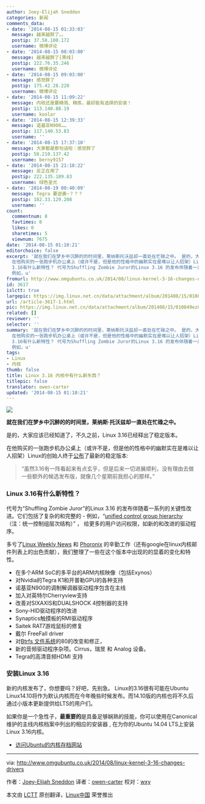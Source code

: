 ```yaml
---
author: Joey-Elijah Sneddon
categories: 新闻
comments_data:
- date: '2014-08-15 01:33:03'
  message: 越来越胖了。。
  postip: 37.58.100.172
  username: 微博评论
- date: '2014-08-15 08:03:00'
  message: 越来越胖了[黑线]
  postip: 222.76.35.246
  username: 微博评论
- date: '2014-08-15 09:03:00'
  message: 感觉胖了
  postip: 175.42.28.220
  username: 微博评论
- date: '2014-08-15 11:09:22'
  message: 内核还是要精简、精炼，最好能有选择的安装！
  postip: 113.140.88.19
  username: koolar
- date: '2014-08-15 12:39:33'
  message: 诺基亚N900……
  postip: 117.140.53.83
  username: ''
- date: '2014-08-15 17:37:10'
  message: 大家都是那句话啦：感觉胖了
  postip: 58.210.137.42
  username: berny9157
- date: '2014-08-15 21:18:22'
  message: 反正在用了
  postip: 222.135.189.83
  username: 绿色圣光
- date: '2014-08-19 00:40:09'
  message: Tegra 要逆袭~？？？
  postip: 182.33.129.208
  username: ''
count:
  commentnum: 8
  favtimes: 0
  likes: 0
  sharetimes: 5
  viewnum: 7675
date: '2014-08-15 01:10:21'
editorchoice: false
excerpt: '就在我们在梦乡中沉醉的的时间里，莱纳斯托沃兹却一直处在忙碌之中。 是的，大家应该已经知道了，不久之前，Linux 3.16已经释出了稳定版本。
  在他购买的一张跑步机办公桌上（或许不是，但是他的性格中的幽默实在是难以让人招架）Linux的创始人终于公布了最新的稳定版本:  虽然3.16有一阵看起来有点玄乎，但是后来一切进展顺利，没有理由去做一些额外的候选发布版，就像几个星期前我担心的那样。  Linux
  3.16有什么新特性？ 代号为Shuffling Zombie Juror的Linux 3.16 的发布伴随着一系列的关键性改进。它们包括了复杂的和完整的 -
  例如，u'
fromurl: http://www.omgubuntu.co.uk/2014/08/linux-kernel-3-16-changes-drivers
id: 3617
islctt: true
largepic: https://img.linux.net.cn/data/attachment/album/201408/15/010849ez88ii0jr1lv300c.png
url: /article-3617-1.html
pic: https://img.linux.net.cn/data/attachment/album/201408/15/010849ez88ii0jr1lv300c.png.thumb.jpg
related: []
reviewer: ''
selector: ''
summary: '就在我们在梦乡中沉醉的的时间里，莱纳斯托沃兹却一直处在忙碌之中。 是的，大家应该已经知道了，不久之前，Linux 3.16已经释出了稳定版本。
  在他购买的一张跑步机办公桌上（或许不是，但是他的性格中的幽默实在是难以让人招架）Linux的创始人终于公布了最新的稳定版本:  虽然3.16有一阵看起来有点玄乎，但是后来一切进展顺利，没有理由去做一些额外的候选发布版，就像几个星期前我担心的那样。  Linux
  3.16有什么新特性？ 代号为Shuffling Zombie Juror的Linux 3.16 的发布伴随着一系列的关键性改进。它们包括了复杂的和完整的 -
  例如，u'
tags:
- Linux
- 内核
thumb: false
title: Linux 3.16 内核中有什么新东西？
titlepic: false
translator: owen-carter
updated: '2014-08-15 01:10:21'
---
```


**![](/data/attachment/album/201408/15/010849ez88ii0jr1lv300c.png)**


**就在我们在梦乡中沉醉的的时间里，莱纳斯·托沃兹却一直处在忙碌之中。**


是的，大家应该已经知道了，不久之前，Linux 3.16已经释出了稳定版本。


在他购买的一张跑步机办公桌上（或许不是，但是他的性格中的幽默实在是难以让人招架）Linux的创始人终于[公布](https://lkml.org/lkml/2014/8/3/82)了最新的稳定版本:



> 
> “虽然3.16有一阵看起来有点玄乎，但是后来一切进展顺利，没有理由去做一些额外的候选发布版，就像几个星期前我担心的那样。”
> 
> 
> 


### Linux 3.16有什么新特性？


代号为“Shuffling Zombie Juror”的Linux 3.16 的发布伴随着一系列的关键性改进。它们包括了复杂的和完整的 - 例如，“[unified control group hierarchy](https://lwn.net/Articles/601840/)（注：统一控制组层次结构）” ， 给更多的用户访问权限，如新的和改进的驱动程序。


多亏了[Linux Weekly News](https://lwn.net/) 和 [Phoronix](http://www.phoronix.com/scan.php?page=news_item&px=MTc1NDM) 的辛勤工作（还有google在linux内核邮件列表上的出色贡献），我们整理了一些在这个版本中出现的的显着的变化和特性。


* 在多个ARM SoC的多平台的ARM内核映像（包括Exynos）
* 对Nvidia的Tegra K1和开普勒GPU的各种支持
* 诺基亚N900的调制解调器驱动程序包含在主线
* 加入对英特尔Cherryview支持
* 改善对SIXAXIS和DUALSHOCK 4控制器的支持
* Sony-HID驱动程序的改进
* Synaptics触摸板的RMI驱动程序
* Saitek RAT7游戏鼠标的修复
* 戴尔 FreeFall driver
* 对[Btrfs 文件系统](http://lkml.iu.edu/hypermail/linux/kernel/1406.1/02366.html)的80的改变和修正，
* 新的音频驱动程序杂项。Cirrus，瑞昱 和 Analog 设备。
* Tegra的高清音频HDMI 支持


### 安装Linux 3.16


新的内核发布了，你想要吗？好吧，先别急。 Linux的3.16很有可能在Ubuntu Linux14.10将作为默认内核而在今年晚些时候发布。而14.10版的内核也将不久后通过小版本更新提供给LTS的用户们。


如果你是一个急性子，**最重要的**是具备足够娴熟的技能，你可以使用在Canonical维护的主线内核档案中列出的相应的安装器 , 在为你的Ubuntu 14.04 LTS上安装Linux 3.16内核。


* [访问Ubuntu的内核存档网站](http://kernel.ubuntu.com/)




---


via: <http://www.omgubuntu.co.uk/2014/08/linux-kernel-3-16-changes-drivers>


作者：[Joey-Elijah Sneddon](https://plus.google.com/117485690627814051450/?rel=author) 译者：[owen-carter](https://github.com/owen-carter) 校对：[wxy](https://github.com/wxy)


本文由 [LCTT](https://github.com/LCTT/TranslateProject) 原创翻译，[Linux中国](http://linux.cn/) 荣誉推出